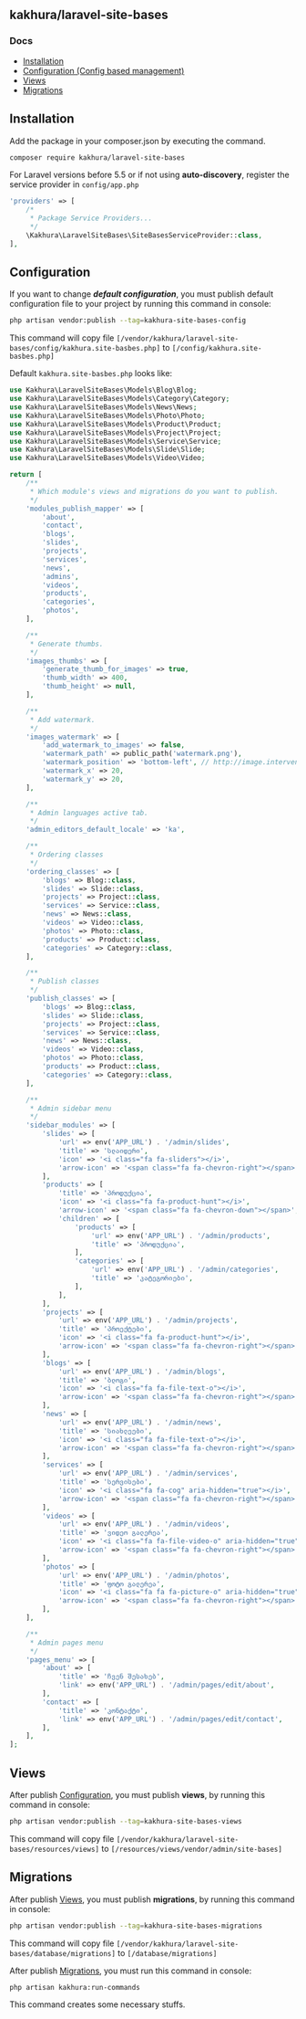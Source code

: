 ## kakhura/laravel-site-bases

### Docs
* [Installation](#installation)
* [Configuration (Config based management)](#configuration)
* [Views](#views)
* [Migrations](#migrations)

## Installation
Add the package in your composer.json by executing the command.

```bash
composer require kakhura/laravel-site-bases
```

For Laravel versions before 5.5 or if not using **auto-discovery**, register the service provider in `config/app.php`

```php
'providers' => [
    /*
     * Package Service Providers...
     */
    \Kakhura\LaravelSiteBases\SiteBasesServiceProvider::class,
],
```


## Configuration

If you want to change ***default configuration***, you must publish default configuration file to your project by running this command in console:
```bash
php artisan vendor:publish --tag=kakhura-site-bases-config
```

This command will copy file `[/vendor/kakhura/laravel-site-bases/config/kakhura.site-basbes.php]` to `[/config/kakhura.site-basbes.php]`

Default `kakhura.site-basbes.php` looks like:
```php
use Kakhura\LaravelSiteBases\Models\Blog\Blog;
use Kakhura\LaravelSiteBases\Models\Category\Category;
use Kakhura\LaravelSiteBases\Models\News\News;
use Kakhura\LaravelSiteBases\Models\Photo\Photo;
use Kakhura\LaravelSiteBases\Models\Product\Product;
use Kakhura\LaravelSiteBases\Models\Project\Project;
use Kakhura\LaravelSiteBases\Models\Service\Service;
use Kakhura\LaravelSiteBases\Models\Slide\Slide;
use Kakhura\LaravelSiteBases\Models\Video\Video;

return [
    /**
     * Which module's views and migrations do you want to publish.
     */
    'modules_publish_mapper' => [
        'about',
        'contact',
        'blogs',
        'slides',
        'projects',
        'services',
        'news',
        'admins',
        'videos',
        'products',
        'categories',
        'photos',
    ],

    /**
     * Generate thumbs.
     */
    'images_thumbs' => [
        'generate_thumb_for_images' => true,
        'thumb_width' => 400,
        'thumb_height' => null,
    ],

    /**
     * Add watermark.
     */
    'images_watermark' => [
        'add_watermark_to_images' => false,
        'watermark_path' => public_path('watermark.png'),
        'watermark_position' => 'bottom-left', // http://image.intervention.io/api/insert
        'watermark_x' => 20,
        'watermark_y' => 20,
    ],

    /**
     * Admin languages active tab.
     */
    'admin_editors_default_locale' => 'ka',

    /**
     * Ordering classes
     */
    'ordering_classes' => [
        'blogs' => Blog::class,
        'slides' => Slide::class,
        'projects' => Project::class,
        'services' => Service::class,
        'news' => News::class,
        'videos' => Video::class,
        'photos' => Photo::class,
        'products' => Product::class,
        'categories' => Category::class,
    ],

    /**
     * Publish classes
     */
    'publish_classes' => [
        'blogs' => Blog::class,
        'slides' => Slide::class,
        'projects' => Project::class,
        'services' => Service::class,
        'news' => News::class,
        'videos' => Video::class,
        'photos' => Photo::class,
        'products' => Product::class,
        'categories' => Category::class,
    ],

    /**
     * Admin sidebar menu
     */
    'sidebar_modules' => [
        'slides' => [
            'url' => env('APP_URL') . '/admin/slides',
            'title' => 'სლაიდერი',
            'icon' => '<i class="fa fa-sliders"></i>',
            'arrow-icon' => '<span class="fa fa-chevron-right"></span>',
        ],
        'products' => [
            'title' => 'პროდუქცია',
            'icon' => '<i class="fa fa-product-hunt"></i>',
            'arrow-icon' => '<span class="fa fa-chevron-down"></span>',
            'children' => [
                'products' => [
                    'url' => env('APP_URL') . '/admin/products',
                    'title' => 'პროდუქცია',
                ],
                'categories' => [
                    'url' => env('APP_URL') . '/admin/categories',
                    'title' => 'კატეგორიები',
                ],
            ],
        ],
        'projects' => [
            'url' => env('APP_URL') . '/admin/projects',
            'title' => 'პროექტები',
            'icon' => '<i class="fa fa-product-hunt"></i>',
            'arrow-icon' => '<span class="fa fa-chevron-right"></span>',
        ],
        'blogs' => [
            'url' => env('APP_URL') . '/admin/blogs',
            'title' => 'ბლოგი',
            'icon' => '<i class="fa fa-file-text-o"></i>',
            'arrow-icon' => '<span class="fa fa-chevron-right"></span>',
        ],
        'news' => [
            'url' => env('APP_URL') . '/admin/news',
            'title' => 'სიახლეები',
            'icon' => '<i class="fa fa-file-text-o"></i>',
            'arrow-icon' => '<span class="fa fa-chevron-right"></span>',
        ],
        'services' => [
            'url' => env('APP_URL') . '/admin/services',
            'title' => 'სერვისები',
            'icon' => '<i class="fa fa-cog" aria-hidden="true"></i>',
            'arrow-icon' => '<span class="fa fa-chevron-right"></span>',
        ],
        'videos' => [
            'url' => env('APP_URL') . '/admin/videos',
            'title' => 'ვიდეო გალერეა',
            'icon' => '<i class="fa fa-file-video-o" aria-hidden="true"></i>',
            'arrow-icon' => '<span class="fa fa-chevron-right"></span>',
        ],
        'photos' => [
            'url' => env('APP_URL') . '/admin/photos',
            'title' => 'ფოტო გალერეა',
            'icon' => '<i class="fa fa fa-picture-o" aria-hidden="true"></i>',
            'arrow-icon' => '<span class="fa fa-chevron-right"></span>',
        ],
    ],

    /**
     * Admin pages menu
     */
    'pages_menu' => [
        'about' => [
            'title' => 'ჩვენ შესახებ',
            'link' => env('APP_URL') . '/admin/pages/edit/about',
        ],
        'contact' => [
            'title' => 'კონტაქტი',
            'link' => env('APP_URL') . '/admin/pages/edit/contact',
        ],
    ],
];
```
## Views
After publish [Configuration](#configuration), you must publish **views**, by running this command in console:
```bash
php artisan vendor:publish --tag=kakhura-site-bases-views
```

This command will copy file `[/vendor/kakhura/laravel-site-bases/resources/views]` to `[/resources/views/vendor/admin/site-bases]`

## Migrations
After publish [Views](#views), you must publish **migrations**, by running this command in console:
```bash
php artisan vendor:publish --tag=kakhura-site-bases-migrations
```

This command will copy file `[/vendor/kakhura/laravel-site-bases/database/migrations]` to `[/database/migrations]`

After publish [Migrations](#migrations), you must run this command in console:
```bash
php artisan kakhura:run-commands
```
This command creates some necessary stuffs.
